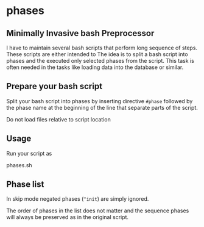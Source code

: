 # phases
## Minimally Invasive bash Preprocessor

I have to maintain several bash scripts that perform long sequence of steps.  These scripts are either intended to The idea is to split a bash script into phases and the executed
only selected phases from the script.  This task is often needed
in the tasks like loading data into the database or similar.

## Prepare your bash script

Split your bash script into phases by inserting directive ```#phase```
followed by the phase name at the beginning of the line that
separate parts of the script.  

Do not load files relative to script location

## Usage

Run your script as

  phases.sh

## Phase list

In skip mode negated phases (```^init```) are simply ignored.

The order of phases in the list does not matter and the sequence phases will always be preserved as in the original script.
